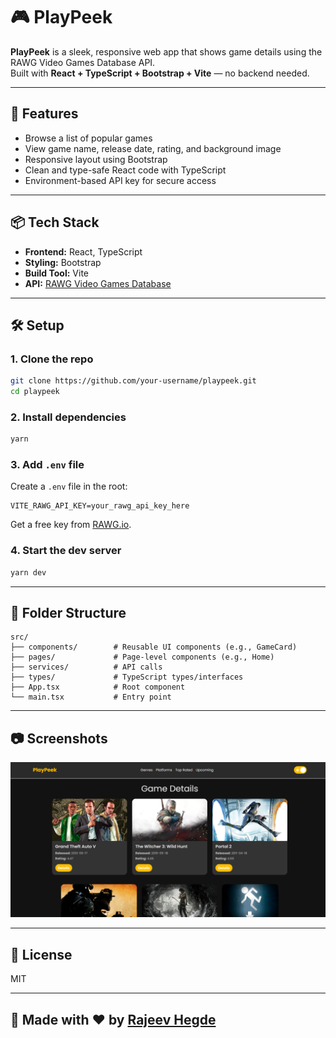 
# 🎮 PlayPeek

**PlayPeek** is a sleek, responsive web app that shows game details using the RAWG Video Games Database API.  
Built with **React + TypeScript + Bootstrap + Vite** — no backend needed.

---

## 🚀 Features

- Browse a list of popular games
- View game name, release date, rating, and background image
- Responsive layout using Bootstrap
- Clean and type-safe React code with TypeScript
- Environment-based API key for secure access

---

## 📦 Tech Stack

- **Frontend:** React, TypeScript
- **Styling:** Bootstrap
- **Build Tool:** Vite
- **API:** [RAWG Video Games Database](https://rawg.io/apidocs)

---

## 🛠️ Setup

### 1. Clone the repo

```bash
git clone https://github.com/your-username/playpeek.git
cd playpeek
```

### 2. Install dependencies

```bash
yarn
```

### 3. Add `.env` file

Create a `.env` file in the root:

```env
VITE_RAWG_API_KEY=your_rawg_api_key_here
```

Get a free key from [RAWG.io](https://rawg.io/apidocs).

### 4. Start the dev server

```bash
yarn dev
```

---

## 📁 Folder Structure

```
src/
├── components/        # Reusable UI components (e.g., GameCard)
├── pages/             # Page-level components (e.g., Home)
├── services/          # API calls
├── types/             # TypeScript types/interfaces
├── App.tsx            # Root component
└── main.tsx           # Entry point
```

---

## 📷 Screenshots

![Home](/public/assets/png/home-sample.png)

---

## 📌 License

MIT

---

## 🤘 Made with ❤️ by [Rajeev Hegde](https://github.com/rajeevhegde)
